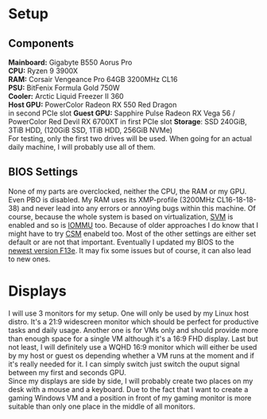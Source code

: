 # Setup

## Components
**Mainboard:** Gigabyte B550 Aorus Pro  
**CPU:** Ryzen 9 3900X  
**RAM:** Corsair Vengeance Pro 64GB 3200MHz CL16  
**PSU:** BitFenix Formula Gold 750W  
**Cooler:** Arctic Liquid Freezer II 360  
**Host GPU:** PowerColor Radeon RX 550 Red Dragon  
in second PCIe slot
**Guest GPU:** Sapphire Pulse Radeon RX Vega 56 / PowerColor Red Devil RX 6700XT
in first PCIe slot
**Storage**: SSD 240GiB, 3TiB HDD, (120GiB SSD, 1TiB HDD, 256GiB NVMe)  
For testing, only the first two drives will be used. When going for an actual daily machine, I will probably use all of
them.

## BIOS Settings
None of my parts are overclocked, neither the CPU, the RAM or my GPU. Even PBO is disabled. My RAM uses its XMP-profile
(3200MHz CL16-18-18-38) and never lead into any errors or annoying bugs within this machine. Of course, because the whole
system is based on virtualization, [SVM](../explanations/glossary.md#SVM) is enabled and so is [IOMMU](../explanations/glossary.md#IOMMU) too. Because of older approaches I do know that I might have to try [CSM](../explanations/glossary.md#CSM) enabeld too. Most of the other settings are either set default or are not that important.
Eventually I updated my BIOS to the [newest version F13e](https://www.gigabyte.com/Motherboard/B550-AORUS-PRO-rev-10/support#support-dl-bios). It may fix some issues but of course, it can also lead to new ones.


# Displays
I will use 3 monitors for my setup. One will only be used by my Linux host distro. It's a 21:9 widescreen monitor which should be perfect for productive tasks and daily usage.
Another one is for VMs only and should provide more than enough space for a single VM although it's a 16:9 FHD display.
Last but not least, I will definitely use a WQHD 16:9 monitor which will either be used by my host or guest os depending whether a VM runs at the moment and if it's really needed for it. I can simply switch just switch the ouput signal between my
first and seconds GPU.  
Since my displays are side by side, I will probably create two places on my desk with a mouse and a keyboard. Due to the fact that I want to create a gaming Windows VM and a position in front of my gaming monitor is more
suitable than only one place in the middle of all monitors.
